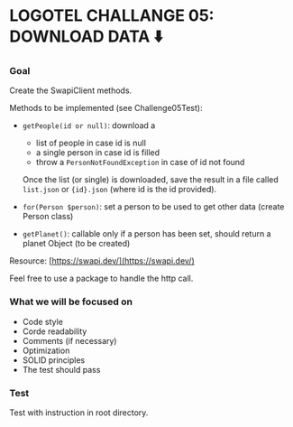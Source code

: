# LOGOTEL CHALLANGE 05: DOWNLOAD DATA ⬇️

### Goal

Create the SwapiClient methods.

Methods to be implemented (see Challenge05Test):

- `getPeople(id or null)`: download a
    - list of people in case id is null
    - a single person in case id is filled
    - throw a `PersonNotFoundException` in case of id not found

    Once the list (or single) is downloaded, save the result in a file called `list.json` or `{id}.json` (where id is the id provided).

- `for(Person $person)`: set a person to be used to get other data (create Person class)
- `getPlanet()`: callable only if a person has been set, should return a planet Object (to be created)

Resource: [https://swapi.dev/](https://swapi.dev/)

Feel free to use a package to handle the http call.

### What we will be focused on

- Code style
- Corde readability
- Comments (if necessary)
- Optimization
- SOLID principles
- The test should pass

### Test

Test with instruction in root directory.
